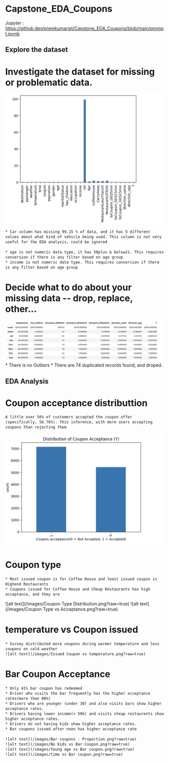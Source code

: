 # Capstone_EDA_Coupons

Jupyter : https://github.dev/premkumargit/Capstone_EDA_Coupons/blob/main/prompt.ipynb

## Explore the dataset
# Investigate the dataset for missing or problematic data.
![alt text](/images/Missing_values.png?raw=true)

    * Car column has missing 99.15 % of data, and it has 5 different values about what kind of vehicle being used. This column is not very useful for the EDA analysis, could be ignored

    * age is not numeric data type, it has 50plus & below21. This requires conversion if there is any filter based on age group
    * income is not numeric data type. This requires conversion if there is any filter based on age group
     
     
# Decide what to do about your missing data -- drop, replace, other...
  ![alt text](/images/Outliers.png?raw=true)
    * There is no Outliers
    * There are 74 duplicated records found, and droped.



## EDA Analysis

# Coupon acceptance distributtion
    A little over 56% of customers accepted the coupon offer (specifically, 56.76%). This inference, with more users accepting coupons than rejecting them
![alt text](/images/Coupon_acceptance_distribution.png?raw=true)


# Coupon type
    * Most issued coupon is for Coffee House and least issued coupon is Highend Restaurants
    * Coupons issued for Coffee House and Cheap Restaurants has high acceptance, and they are
![alt text](/images/Coupon Type Distribution.png?raw=true)
![alt text](/images/Coupon Type vs Acceptance.png?raw=true)

# temperature vs Coupon issued
    * Survey distributed more coupons during warmer temperature and less coupons on cold weather
    ![alt text](/images/Issued Coupon vs temperature.png?raw=true)

# Bar Coupon Acceptance
    * Only 41% bar coupon has redeemed
    * Driver who visits the bar frequently has the higher acceptance rates(more than 80%)
    * Drivers who are younger (under 30) and also visits bars show higher acceptance rates.
    * Drivers having lower income(< 50k) and visits cheap restaurents show higher acceptance rates.
    * Drivers do not having kids show higher acceptance rates.
    * Bar coupons issued after noon has higher acceptance rate
    
    ![alt text](/images/Bar coupons - Proportion.png?raw=true)
    ![alt text](/images/No Kids vs Bar Coupon.png?raw=true)
    ![alt text](/images/Young age vs Bar coupon.png?raw=true)
    ![alt text](/images/time vs Bar coupon.png?raw=true)

     

